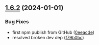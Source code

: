 ## [1.6.2](https://github.com/rxtoolkit/stt-ibm/compare/v1.6.1...v1.6.2) (2024-01-01)


### Bug Fixes

* first npm publish from GitHub ([0eeacde](https://github.com/rxtoolkit/stt-ibm/commit/0eeacde19437bbcc3d6609f454de7aaaf347cd58))
* resolved broken dev dep ([f79b0bc](https://github.com/rxtoolkit/stt-ibm/commit/f79b0bcac83afc09b0203088efec218b4f0e9daf))
